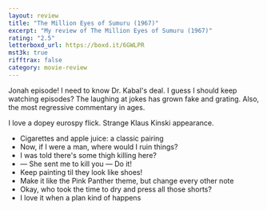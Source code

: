 ```yaml
---
layout: review
title: "The Million Eyes of Sumuru (1967)"
excerpt: "My review of The Million Eyes of Sumuru (1967)"
rating: "2.5"
letterboxd_url: https://boxd.it/6GWLPR
mst3k: true
rifftrax: false
category: movie-review
---
```


Jonah episode! I need to know Dr. Kabal's deal. I guess I should keep watching episodes? The laughing at jokes has grown fake and grating. Also, the most regressive commentary in ages.

I love a dopey eurospy flick. Strange Klaus Kinski appearance.

- Cigarettes and apple juice: a classic pairing
- Now, if I were a man, where would I ruin things?
- I was told there's some thigh killing here?
- — She sent me to kill you — Do it!
- Keep painting til they look like shoes!
- Make it like the Pink Panther theme, but change every other note
- Okay, who took the time to dry and press all those shorts?
- I love it when a plan kind of happens

